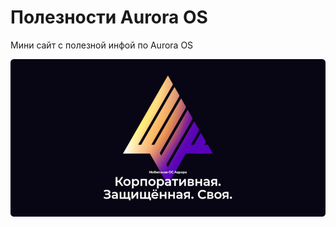 Полезности Aurora OS
===================

Мини сайт с полезной инфой по Aurora OS

![picture](data/aurora.png)